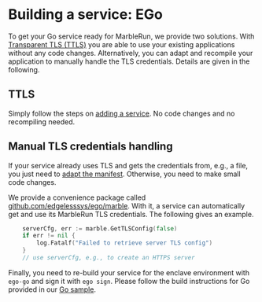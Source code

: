 # Building a service: EGo
To get your Go service ready for MarbleRun, we provide two solutions. With [Transparent TLS (TTLS)](content/features/transparent-TLS.md) you are able to use your existing applications without any code changes. Alternatively, you can adapt and recompile your application to manually handle the TLS credentials. Details are given in the following.

## TTLS
Simply follow the steps on [adding a service](content/workflows/add-service.md). No code changes and no recompiling needed.

## Manual TLS credentials handling

If your service already uses TLS and gets the credentials from, e.g., a file, you just need to [adapt the manifest](content/workflows/add-service.md#make-your-service-use-the-provided-tls-credentials). Otherwise, you need to make small code changes.

We provide a convenience package called [github.com/edgelesssys/ego/marble](https://pkg.go.dev/github.com/edgelesssys/ego/marble#GetTLSConfig). With it, a service can automatically get and use its MarbleRun TLS credentials. The following gives an example.
```Go
    serverCfg, err := marble.GetTLSConfig(false)
    if err != nil {
        log.Fatalf("Failed to retrieve server TLS config")
    }
    // use serverCfg, e.g., to create an HTTPS server
```

Finally, you need to re-build your service for the enclave environment with `ego-go` and sign it with `ego sign`. Please follow the build instructions for Go provided in our [Go sample](https://github.com/edgelesssys/marblerun/blob/master/samples/helloworld).
